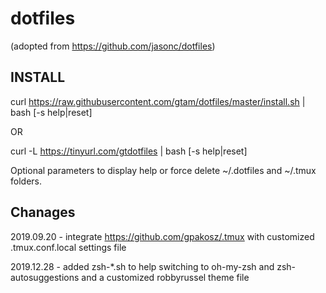 # dotfiles
(adopted from https://github.com/jasonc/dotfiles)

## INSTALL ##
curl https://raw.githubusercontent.com/gtam/dotfiles/master/install.sh | bash [-s help|reset]

OR

curl -L https://tinyurl.com/gtdotfiles | bash [-s help|reset]

Optional parameters to display help or force delete ~/.dotfiles and ~/.tmux folders.

## Chanages ##
2019.09.20 - integrate https://github.com/gpakosz/.tmux with customized .tmux.conf.local settings file

2019.12.28 - added zsh-*.sh to help switching to oh-my-zsh and zsh-autosuggestions and a customized robbyrussel theme file
